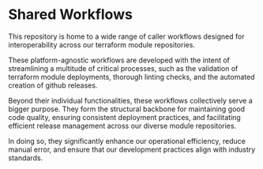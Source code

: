 # Shared Workflows

This repository is home to a wide range of caller workflows designed for interoperability across our terraform module repositories. 

These platform-agnostic workflows are developed with the intent of streamlining a multitude of critical processes, such as the validation of terraform module deployments, thorough linting checks, and the automated creation of github releases.

Beyond their individual functionalities, these workflows collectively serve a bigger purpose. They form the structural backbone for maintaining good code quality, ensuring consistent deployment practices, and facilitating efficient release management across our diverse module repositories. 

In doing so, they significantly enhance our operational efficiency, reduce manual error, and ensure that our development practices align with industry standards.
